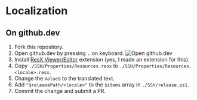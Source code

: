 # Localization

## On github.dev

1. Fork this repository.
1. Open github.dev by pressing <kbd>.</kbd> on keyboard.
![Open github.dev](https://user-images.githubusercontent.com/856858/130119109-4769f2d7-9027-4bc4-a38c-10f297499e8f.gif)
1. Install [ResX Viewer/Editor](https://marketplace.visualstudio.com/items?itemName=8LWXpg.code-resx) extension (yes, I made an extension for this).
1. Copy `./SSH/Properties/Resources.resx` to `./SSH/Properties/Resources.<locale>.resx`.
1. Change the `Value`s to the translated text.
1. Add `"$releasePath/<locale>"` to the `$items` array in `./SSH/release.ps1`.
1. Commit the change and submit a PR.
